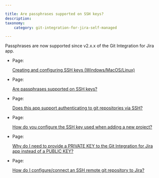```yaml
---

title: Are passphrases supported on SSH keys?
description:
taxonomy:
    category: git-integration-for-jira-self-managed

---
```


Passphrases are now supported since v2.x.x of the Git Integration for Jira app.

*   Page:

    [Creating and configuring SSH keys (Windows/MacOS/Linux)](/wiki/spaces/GIJDC/pages/183271450)

*   Page:

    [Are passphrases supported on SSH keys?](/wiki/spaces/GIJDC/pages/2040692788)

*   Page:

    [Does this app support authenticating to git repositories via SSH?](/wiki/spaces/GIJDC/pages/2041184292)

*   Page:

    [How do you configure the SSH key used when adding a new project?](/wiki/spaces/GIJDC/pages/2041020434)

*   Page:

    [Why do I need to provide a PRIVATE KEY to the Git Integration for Jira app instead of a PUBLIC KEY?](/wiki/spaces/GIJDC/pages/2041577508)

*   Page:

    [How do I configure/connect an SSH remote git repository to Jira?](/wiki/spaces/GIJDC/pages/2041708556)